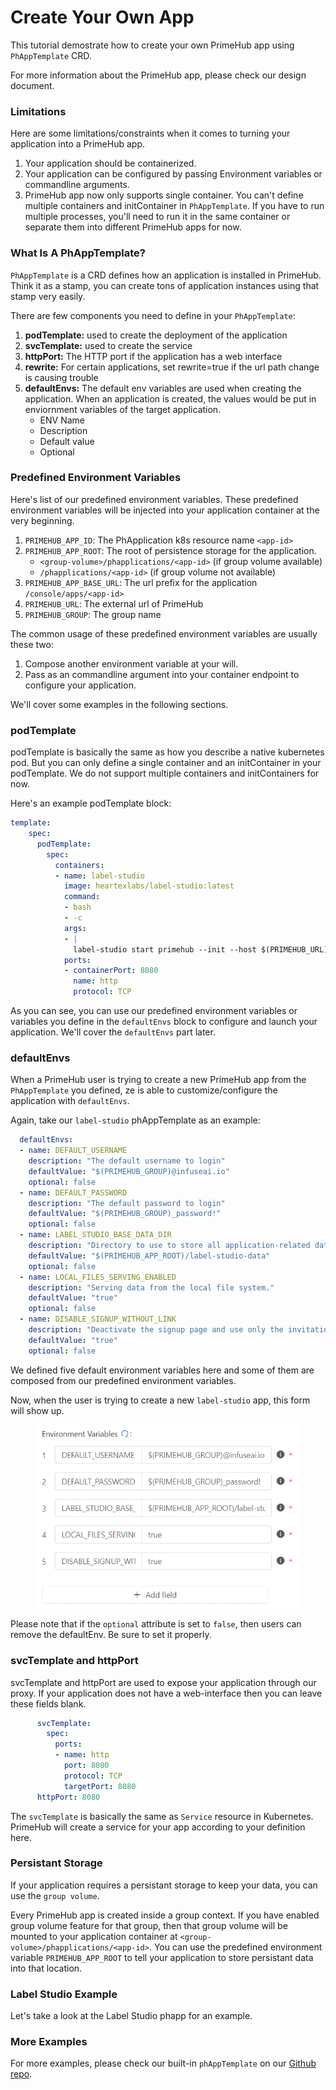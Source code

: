 # Create Your Own App

This tutorial demostrate how to create your own PrimeHub app using `PhAppTemplate` CRD.

For more information about the PrimeHub app, please check our design document.

### Limitations

Here are some limitations/constraints when it comes to turning your application into a PrimeHub app.

1. Your application should be containerized.
2. Your application can be configured by passing Environment variables or commandline arguments.
3. PrimeHub app now only supports single container. You can't define multiple containers and initContainer in `PhAppTemplate`. If you have to run multiple processes, you'll need to run it in the same container or separate them into different PrimeHub apps for now.

### What Is A PhAppTemplate?

`PhAppTemplate` is a CRD defines how an application is installed in PrimeHub. Think it as a stamp, you can create tons of application instances using that stamp very easily.

There are few components you need to define in your `PhAppTemplate`:

1. **podTemplate:** used to create the deployment of the application
2. **svcTemplate:** used to create the service
3. **httpPort:** The HTTP port if the application has a web interface
4. **rewrite:** For certain applications, set rewrite=true if the url path change is causing trouble
5. **defaultEnvs:** The default env variables are used when creating the application. When an application is created, the values would be put in enviornment variables of the target application.
   * ENV Name
   * Description
   * Default value
   * Optional

### Predefined Environment Variables

Here's list of our predefined environment variables. These predefined environment variables will be injected into your application container at the very beginning.

1. `PRIMEHUB_APP_ID`: The PhApplication k8s resource name `<app-id>`
2. `PRIMEHUB_APP_ROOT`: The root of persistence storage for the application.
   * `<group-volume>/phapplications/<app-id>` (if group volume available)
   * `/phapplications/<app-id>` (if group volume not available)
3. `PRIMEHUB_APP_BASE_URL`: The url prefix for the application `/console/apps/<app-id>`
4. `PRIMEHUB_URL`: The external url of PrimeHub
5. `PRIMEHUB_GROUP`: The group name

The common usage of these predefined environment variables are usually these two:

1. Compose another environment variable at your will.
2. Pass as an commandline argument into your container endpoint to configure your application.

We'll cover some examples in the following sections.

### podTemplate

podTemplate is basically the same as how you describe a native kubernetes pod. But you can only define a single container and an initContainer in your podTemplate. We do not support multiple containers and initContainers for now.

Here's an example podTemplate block:

```yaml
template:
    spec:
      podTemplate:
        spec:
          containers:
          - name: label-studio
            image: heartexlabs/label-studio:latest
            command:
            - bash
            - -c
            args:
            - |
              label-studio start primehub --init --host $(PRIMEHUB_URL)$(PRIMEHUB_APP_BASE_URL) --username $(DEFAULT_USERNAME) --password $(DEFAULT_PASSWORD)
            ports:
            - containerPort: 8080
              name: http
              protocol: TCP
```

As you can see, you can use our predefined environment variables or variables you define in the `defaultEnvs` block to configure and launch your application. We'll cover the `defaultEnvs` part later.

### defaultEnvs

When a PrimeHub user is trying to create a new PrimeHub app from the `PhAppTemplate` you defined, ze is able to customize/configure the application with `defaultEnvs`.

Again, take our `label-studio` phAppTemplate as an example:

```yaml
  defaultEnvs:
  - name: DEFAULT_USERNAME
    description: "The default username to login"
    defaultValue: "$(PRIMEHUB_GROUP)@infuseai.io"
    optional: false
  - name: DEFAULT_PASSWORD
    description: "The default password to login"
    defaultValue: "$(PRIMEHUB_GROUP)_password!"
    optional: false
  - name: LABEL_STUDIO_BASE_DATA_DIR
    description: "Directory to use to store all application-related data."
    defaultValue: "$(PRIMEHUB_APP_ROOT)/label-studio-data"
    optional: false
  - name: LOCAL_FILES_SERVING_ENABLED
    description: "Serving data from the local file system."
    defaultValue: "true"
    optional: false
  - name: DISABLE_SIGNUP_WITHOUT_LINK
    description: "Deactivate the signup page and use only the invitation link."
    defaultValue: "true"
    optional: false
```

We defined five default environment variables here and some of them are composed from our predefined environment variables.

Now, when the user is trying to create a new `label-studio` app, this form will show up.

<figure><img src="../../.gitbook/assets/app-tutorial-template-defaultenvs.png" alt=""><figcaption></figcaption></figure>

Please note that if the `optional` attribute is set to `false`, then users can remove the defaultEnv. Be sure to set it properly.

### svcTemplate and httpPort

svcTemplate and httpPort are used to expose your application through our proxy. If your application does not have a web-interface then you can leave these fields blank.

```yaml
      svcTemplate:
        spec:
          ports:
          - name: http
            port: 8080
            protocol: TCP
            targetPort: 8080
      httpPort: 8080
```

The `svcTemplate` is basically the same as `Service` resource in Kubernetes. PrimeHub will create a service for your app according to your definition here.

### Persistant Storage

If your application requires a persistant storage to keep your data, you can use the `group volume`.

Every PrimeHub app is created inside a group context. If you have enabled group volume feature for that group, then that group volume will be mounted to your application container at `<group-volume>/phapplications/<app-id>`. You can use the predefined environment variable `PRIMEHUB_APP_ROOT` to tell your application to store persistant data into that location.

### Label Studio Example

Let's take a look at the Label Studio phapp for an example.

### More Examples

For more examples, please check our built-in `phAppTemplate` on our [Github repo](https://github.com/InfuseAI/awesome-primehub-apps/tree/main/app-templates).
